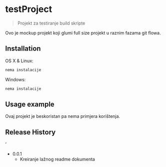 # testProject
> Projekt za testiranje build skripte

Ovo je mockup projekt koji glumi full size projekt u raznim fazama git flowa.

## Installation

OS X & Linux:

```sh
nema instalacije
```

Windows:

```sh
nema instalacije
```

## Usage example

Ovaj projekt je beskoristan pa nema primjera korištenja.

## Release History
‘
* 0.0.1
    * Kreiranje lažnog readme dokumenta
